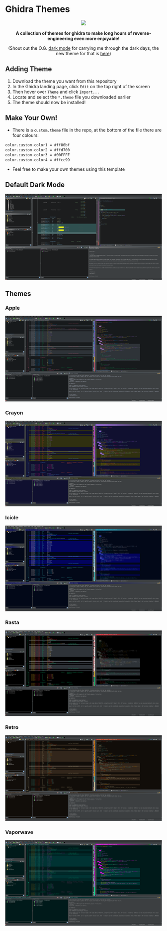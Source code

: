 # Ghidra Themes

<p align="center">

  <img src="https://github.com/lr-m/ghidra-themes/assets/47477832/4fef2ab0-9c2f-45c5-a79c-8c98e436b543" width="400">

</p>

<div align="center">

**A collection of themes for ghidra to make long hours of reverse-engineering even more enjoyable!**

(Shout out the O.G. [dark mode](https://github.com/zackelia/ghidra-dark) for carrying me through the dark days, the new theme for that is [here](https://github.com/zackelia/ghidra-dark-theme))

</div>

## Adding Theme

1. Download the theme you want from this repository
2. In the Ghidra landing page, click `Edit` on the top right of the screen
3. Then hover over `Theme` and click `Import...`
4. Locate and select the `*.theme` file you downloaded earlier
5. The theme should now be installed!

## Make Your Own!

- There is a `custom.theme` file in the repo, at the bottom of the file there are four colours:
```
color.custom.color1 = #ff80bf
color.custom.color2 = #ffd700
color.custom.color3 = #00FFFF
color.custom.color4 = #ffcc99
```
- Feel free to make your own themes using this template

## Default Dark Mode

![og.png](/images/og.png)

## Themes

### Apple

![apple.png](/images/apple.png)

### Crayon

![crayon.png](/images/crayon.png)

### Icicle

![icicle.png](/images/icicle.png)

### Rasta

![rasta.png](/images/rasta.png)

### Retro

![retro.png](/images/retro.png)

### Vaporwave

![vaporwave.png](/images/vaporwave.png)

